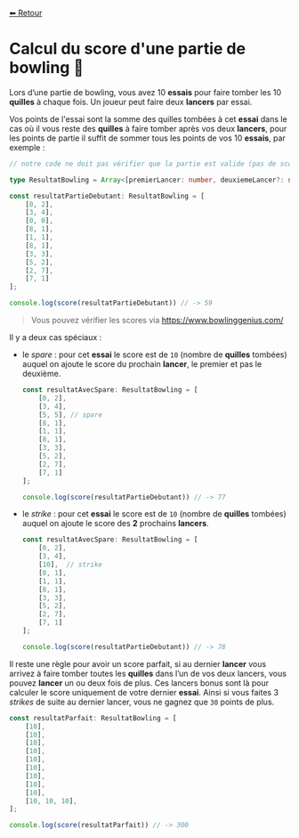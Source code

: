 [⬅ Retour](./README.md)

# Calcul du score d'une partie de bowling 🎳

Lors d’une partie de bowling, vous avez 10 **essais** pour faire tomber les 10 **quilles** à chaque fois. Un joueur peut
faire deux **lancers** par essai.

Vos points de l'essai sont la somme des quilles tombées à cet **essai** dans le cas où il vous reste des **quilles** à
faire tomber après
vos deux **lancers**, pour les points de partie il suffit de sommer tous les points de vos 10 **essais**, par exemple :

```typescript
// notre code ne doit pas vérifier que la partie est valide (pas de score d’essai supérieur à 10 par exemple)

type ResultatBowling = Array<[premierLancer: number, deuxiemeLancer?: number, lancerBonus?: number]>

const resultatPartieDebutant: ResultatBowling = [
    [0, 2],
    [3, 4],
    [0, 0],
    [8, 1],
    [1, 1],
    [8, 1],
    [3, 3],
    [5, 2],
    [2, 7],
    [7, 1]
];

console.log(score(resultatPartieDebutant)) // -> 59
```

> Vous pouvez vérifier les scores via https://www.bowlinggenius.com/

Il y a deux cas spéciaux :

- le *spare* : pour cet **essai** le score est de `10` (nombre de **quilles** tombées) auquel on ajoute le score du
  prochain **lancer**, le premier et pas le deuxième.
  ```typescript
  const resultatAvecSpare: ResultatBowling = [
      [0, 2],
      [3, 4],
      [5, 5], // spare
      [8, 1],
      [1, 1],
      [8, 1],
      [3, 3],
      [5, 2],
      [2, 7],
      [7, 1]
  ];
  
  console.log(score(resultatPartieDebutant)) // -> 77
  ```
- le *strike* : pour cet **essai** le score est de `10` (nombre de **quilles** tombées) auquel on ajoute le score des
  **2** prochains **lancers**.
  ```typescript
  const resultatAvecSpare: ResultatBowling = [
      [0, 2],
      [3, 4],
      [10],  // strike
      [8, 1],
      [1, 1],
      [8, 1],
      [3, 3],
      [5, 2],
      [2, 7],
      [7, 1]
  ];
  
  console.log(score(resultatPartieDebutant)) // -> 78
  ```

Il reste une règle pour avoir un score parfait, si au dernier **lancer** vous arrivez à faire tomber toutes les
**quilles** dans l’un de vos deux lancers, vous pouvez **lancer** un ou deux fois de plus. Ces lancers bonus sont là
pour calculer le score uniquement de votre dernier **essai**. Ainsi si vous faites 3 *strikes* de suite au dernier
lancer, vous ne gagnez que `30` points de plus.

```typescript
const resultatParfait: ResultatBowling = [
    [10],
    [10],
    [10],
    [10],
    [10],
    [10],
    [10],
    [10],
    [10],
    [10, 10, 10],
];

console.log(score(resultatParfait)) // -> 300
```
